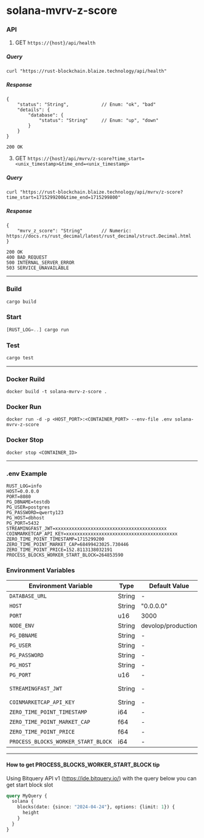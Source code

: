 # solana-mvrv-z-score

### API

1. GET `https://{host}/api/health`
##### Query
```curl
curl "https://rust-blockchain.blaize.technology/api/health"
```

##### Response
```json5
{
    "status": "String",            // Enum: "ok", "bad"
    "details": {
        "database": {
            "status": "String"     // Enum: "up", "down"
        }
    }
}

200 OK
```
  
3. GET `https://{host}/api/mvrv/z-score?time_start=<unix_timestamp>&time_end=<unix_timestamp>`
##### Query
```curl
curl "https://rust-blockchain.blaize.technology/api/mvrv/z-score?time_start=1715299200&time_end=1715299800"
```

##### Response
```json5
{
    "mvrv_z_score": "String"       // Numeric: https://docs.rs/rust_decimal/latest/rust_decimal/struct.Decimal.html
}

200 OK
400 BAD_REQUEST
500 INTERNAL_SERVER_ERROR
503 SERVICE_UNAVAILABLE
```

---

### Build

```rust
cargo build
```

### Start

```rust
[RUST_LOG=..] cargo run
```

### Test

```rust
cargo test
```

---

### Docker Ruild

```docker
docker build -t solana-mvrv-z-score .
```

### Docker Run

```
docker run -d -p <HOST_PORT>:<CONTAINER_PORT> --env-file .env solana-mvrv-z-score
```

### Docker Stop

```
docker stop <CONTAINER_ID>
```

---

### .env Example

```env
RUST_LOG=info
HOST=0.0.0.0
PORT=8080
PG_DBNAME=testdb
PG_USER=postgres
PG_PASSWORD=qwerty123
PG_HOST=dbhost
PG_PORT=5432
STREAMINGFAST_JWT=xxxxxxxxxxxxxxxxxxxxxxxxxxxxxxxxxxxxxxxxx
COINMARKETCAP_API_KEY=xxxxxxxxxxxxxxxxxxxxxxxxxxxxxxxxxxxxxxxxx
ZERO_TIME_POINT_TIMESTAMP=1715299200
ZERO_TIME_POINT_MARKET_CAP=68499423025.730446
ZERO_TIME_POINT_PRICE=152.8113138032191
PROCESS_BLOCKS_WORKER_START_BLOCK=264853590
```

### Environment Variables

| Environment Variable                 | Type   | Default Value                    | Description                                                            |
| ------------------------------------ | ------ | -------------------------------- | ---------------------------------------------------------------------- |
| `DATABASE_URL`                       | String | -                | Required|
| `HOST`                               | String | "0.0.0.0"                        | Optional                                                               |
| `PORT`                               | u16    | 3000                             | Optional                                                               |
| `NODE_ENV`                           | String | devolop/production               | Optional                                                               |
| `PG_DBNAME`                          | String | -                                | Required                                                               |
| `PG_USER`                            | String | -                                | Required                                                               |
| `PG_PASSWORD`                        | String | -                                | Required                                                               |
| `PG_HOST`                            | String | -                                | Required                                                               |
| `PG_PORT`                            | u16    | -                                | Required                                                               |
| `STREAMINGFAST_JWT`                  | String | -                                | Required (https://substreams.streamingfast.io/documentation/consume/authentication)  |
| `COINMARKETCAP_API_KEY`              | String | -                                | Required (https://coinmarketcap.com/academy/article/what-is-an-api-key)  |
| `ZERO_TIME_POINT_TIMESTAMP`          | i64    | -                                | Required                                                               |
| `ZERO_TIME_POINT_MARKET_CAP`         | f64    | -                                | Required                                                               |
| `ZERO_TIME_POINT_PRICE`              | f64    | -                                | Required                                                               |
| `PROCESS_BLOCKS_WORKER_START_BLOCK`  | i64    | -                                | Required                                                               |

---

#### How to get PROCESS_BLOCKS_WORKER_START_BLOCK tip
Using Bitquery API v1 (https://ide.bitquery.io/) with the query below you can get start block slot

```graphql
query MyQuery {
  solana {
    blocks(date: {since: "2024-04-24"}, options: {limit: 1}) {
      height
    }
  }
}
```
